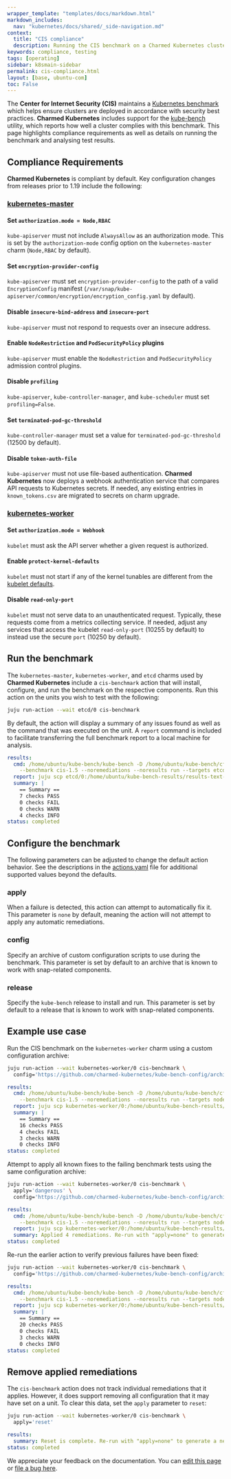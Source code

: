 ```yaml
---
wrapper_template: "templates/docs/markdown.html"
markdown_includes:
  nav: "kubernetes/docs/shared/_side-navigation.md"
context:
  title: "CIS compliance"
  description: Running the CIS benchmark on a Charmed Kubernetes cluster
keywords: compliance, testing
tags: [operating]
sidebar: k8smain-sidebar
permalink: cis-compliance.html
layout: [base, ubuntu-com]
toc: False
---
```


The **Center for Internet Security (CIS)** maintains a
[Kubernetes benchmark][cis-benchmark] which helps ensure clusters are
deployed in accordance with security best practices. **Charmed Kubernetes**
includes support for the [kube-bench][] utility, which reports how well a
cluster complies with this benchmark. This page highlights compliance
requirements as well as details on running the benchmark and analysing test
results.

## Compliance Requirements

**Charmed Kubernetes** is compliant by default. Key configuration changes
from releases prior to 1.19 include the following:

### [kubernetes-master][k8s-master]

#### Set `authorization.mode = Node,RBAC`

`kube-apiserver` must not include `AlwaysAllow` as an authorization mode.
This is set by the `authorization-mode` config option on the `kubernetes-master`
charm (`Node,RBAC` by default).

#### Set `encryption-provider-config`

`kube-apiserver` must set `encryption-provider-config` to the path of a valid
`EncryptionConfig` manifest
(`/var/snap/kube-apiserver/common/encryption/encryption_config.yaml` by
default).

#### Disable `insecure-bind-address` and `insecure-port`

`kube-apiserver` must not respond to requests over an insecure address.

#### Enable `NodeRestriction` and `PodSecurityPolicy` plugins

`kube-apiserver` must enable the `NodeRestriction` and `PodSecurityPolicy`
admission control plugins.

#### Disable `profiling`

`kube-apiserver`, `kube-controller-manager`, and `kube-scheduler` must set
`profiling=False`.

#### Set `terminated-pod-gc-threshold`

`kube-controller-manager` must set a value for `terminated-pod-gc-threshold`
(12500 by default).

#### Disable `token-auth-file`

`kube-apiserver` must not use file-based authentication. **Charmed Kubernetes**
now deploys a webhook authentication service that compares API requests to
Kubernetes secrets. If needed, any existing entries in `known_tokens.csv` are
migrated to secrets on charm upgrade.

### [kubernetes-worker][k8s-worker]

#### Set `authorization.mode = Webhook`

`kubelet` must ask the API server whether a given request is authorized.

#### Enable `protect-kernel-defaults`

`kubelet` must not start if any of the kernel tunables are different from the
[kubelet defaults][protect-kernel-defaults].

#### Disable `read-only-port`

`kubelet` must not serve data to an unauthenticated request. Typically, these
requests come from a metrics collecting service. If needed, adjust any services
that access the kubelet `read-only-port` (10255 by default) to instead use
the secure `port` (10250 by default).

## Run the benchmark

The `kubernetes-master`, `kubernetes-worker`, and `etcd` charms used by
**Charmed Kubernetes** include a `cis-benchmark` action that will install,
configure, and run the benchmark on the respective components. Run this
action on the units you wish to test with the following:

```bash
juju run-action --wait etcd/0 cis-benchmark
```

By default, the action will display a summary of any issues found as well as
the command that was executed on the unit. A `report` command is included
to facilitate transferring the full benchmark report to a local machine for
analysis.

```yaml
results:
  cmd: /home/ubuntu/kube-bench/kube-bench -D /home/ubuntu/kube-bench/cfg-ck
    --benchmark cis-1.5 --noremediations --noresults run --targets etcd
  report: juju scp etcd/0:/home/ubuntu/kube-bench-results/results-text-49681_7h .
  summary: |
    == Summary ==
    7 checks PASS
    0 checks FAIL
    0 checks WARN
    4 checks INFO
status: completed
```

## Configure the benchmark

The following parameters can be adjusted to change the default action behavior.
See the descriptions in the [actions.yaml][layer-cis-benchmark-config] file for
additional supported values beyond the defaults.

### apply

When a failure is detected, this action can attempt to automatically fix it.
This parameter is `none` by default, meaning the action will not attempt to
apply any automatic remediations.

### config

Specify an archive of custom configuration scripts to use during the benchmark.
This parameter is set by default to an archive that is known to work with
snap-related components.

### release

Specify the `kube-bench` release to install and run. This parameter is set by
default to a release that is known to work with snap-related components.

## Example use case

Run the CIS benchmark on the `kubernetes-worker` charm using a custom
configuration archive:

```bash
juju run-action --wait kubernetes-worker/0 cis-benchmark \
  config='https://github.com/charmed-kubernetes/kube-bench-config/archive/cis-1.5.zip'
```

```yaml
results:
  cmd: /home/ubuntu/kube-bench/kube-bench -D /home/ubuntu/kube-bench/cfg-ck
    --benchmark cis-1.5 --noremediations --noresults run --targets node
  report: juju scp kubernetes-worker/0:/home/ubuntu/kube-bench-results/results-text-nmmlsvy3 .
  summary: |
    == Summary ==
    16 checks PASS
    4 checks FAIL
    3 checks WARN
    0 checks INFO
status: completed
```

Attempt to apply all known fixes to the failing benchmark tests using the same
configuration archive:

```bash
juju run-action --wait kubernetes-worker/0 cis-benchmark \
  apply='dangerous' \
  config='https://github.com/charmed-kubernetes/kube-bench-config/archive/cis-1.5.zip'
```

```yaml
results:
  cmd: /home/ubuntu/kube-bench/kube-bench -D /home/ubuntu/kube-bench/cfg-ck
    --benchmark cis-1.5 --noremediations --noresults run --targets node
  report: juju scp kubernetes-worker/0:/home/ubuntu/kube-bench-results/results-json-dozp8j3z .
  summary: Applied 4 remediations. Re-run with "apply=none" to generate a new report.
status: completed
```

Re-run the earlier action to verify previous failures have been fixed:

```bash
juju run-action --wait kubernetes-worker/0 cis-benchmark \
  config='https://github.com/charmed-kubernetes/kube-bench-config/archive/cis-1.5.zip'
```

```yaml
results:
  cmd: /home/ubuntu/kube-bench/kube-bench -D /home/ubuntu/kube-bench/cfg-ck
    --benchmark cis-1.5 --noremediations --noresults run --targets node
  report: juju scp kubernetes-worker/0:/home/ubuntu/kube-bench-results/results-text-4agbktbf .
  summary: |
    == Summary ==
    20 checks PASS
    0 checks FAIL
    3 checks WARN
    0 checks INFO
status: completed
```

## Remove applied remediations

The `cis-benchmark` action does not track individual remediations that it
applies. However, it does support removing all configuration that it may have
set on a unit. To clear this data, set the `apply` parameter to `reset`:

```bash
juju run-action --wait kubernetes-worker/0 cis-benchmark \
  apply='reset'
```

```yaml
results:
  summary: Reset is complete. Re-run with "apply=none" to generate a new report.
status: completed
```

<!-- LINKS -->

[cis-benchmark]: https://www.cisecurity.org/benchmark/kubernetes/
[kube-bench]: https://github.com/aquasecurity/kube-bench
[layer-cis-benchmark-config]: https://raw.githubusercontent.com/charmed-kubernetes/layer-cis-benchmark/master/actions.yaml
[protect-kernel-defaults]: https://github.com/kubernetes/kubernetes/blob/release-1.19/pkg/util/sysctl/sysctl.go#L49-L56
[k8s-master]: /kubernetes/docs/charm-kubernetes-master
[k8s-worker]: /kubernetes/docs/charm-kubernetes-worker

<!-- FEEDBACK -->
<div class="p-notification--information">
  <div class="p-notification__content">
    <p class="p-notification__message">We appreciate your feedback on the documentation. You can
    <a href="https://github.com/charmed-kubernetes/kubernetes-docs/edit/main/pages/k8s/cis-compliance.md" >edit this page</a>
    or
    <a href="https://github.com/charmed-kubernetes/kubernetes-docs/issues/new" >file a bug here</a>.</p>
  </div>
</div>
